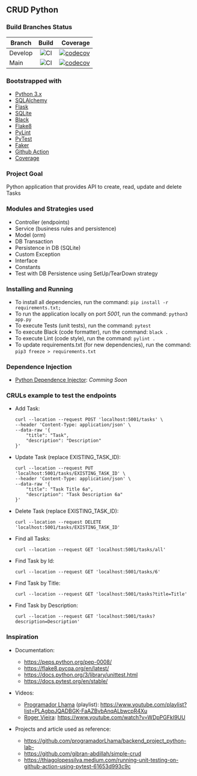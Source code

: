 ## CRUD Python

### Build Branches Status

| Branch        | Build         | Coverage  |
| ------------- |:-------------:| ---------:|
| Develop       | ![CI](https://github.com/oseasjs/crud-python/workflows/CI/badge.svg?branch=develop) | [![codecov](https://codecov.io/gh/oseasjs/crud-python/branch/develop/graph/badge.svg)](https://codecov.io/gh/oseasjs/crud-python/branch/develop) |
| Main          | ![CI](https://github.com/oseasjs/crud-python/workflows/CI/badge.svg?branch=main)  | [![codecov](https://codecov.io/gh/oseasjs/crud-python/branch/main/graph/badge.svg)](https://codecov.io/gh/oseasjs/crud-python/branch/main) |

### Bootstrapped with

- [Python 3.x](https://www.python.org/doc)
- [SQLAlchemy](https://docs.sqlalchemy.org/en/14/)
- [Flask](https://flask.palletsprojects.com/en/2.1.x/)
- [SQLite](https://www.sqlite.org/docs.html)
- [Black](https://pypi.org/project/black/)
- [Flake8](https://flake8.pycqa.org/en/latest/)
- [PyLint](https://pylint.pycqa.org/en/latest/)
- [PyTest](https://docs.pytest.org/en/6.2.x/contents.html)
- [Faker](https://faker.readthedocs.io/en/master/)
- [Github Action](https://github.com/features/actions)
- [Coverage](https://coverage.readthedocs.io/en/6.3.2/)

### Project Goal

Python application that provides API to create, read, update and delete Tasks

### Modules and Strategies used

- Controller (endpoints)
- Service (business rules and persistence)
- Model (orm)
- DB Transaction
- Persistence in DB (SQLite)
- Custom Exception
- Interface
- Constants
- Test with DB Persistence using SetUp/TearDown strategy

### Installing and Running

- To install all dependencies, run the command: `pip install -r requirements.txt;`
- To run the application locally on port _5001_, run the command: `python3 app.py`
- To execute Tests (unit tests), run the command: `pytest`
- To execute Black (code formatter), run the command: `black .`
- To execute Lint (code style), run the command: `pylint .`
- To update requirements.txt (for new dependencies), run the command: `pip3 freeze > requirements.txt`

### Dependence Injection

- [Python Dependence Injector](https://github.com/ets-labs/python-dependency-injector): _Comming Soon_

### CRULs example to test the endpoints

- Add Task: 
  ```
  curl --location --request POST 'localhost:5001/tasks' \
  --header 'Content-Type: application/json' \
  --data-raw '{
      "title": "Task",
      "description": "Description"
  }'
  ```

- Update Task (replace EXISTING_TASK_ID): 
  ```
  curl --location --request PUT 'localhost:5001/tasks/EXISTING_TASK_ID' \
  --header 'Content-Type: application/json' \
  --data-raw '{
      "title": "Task Title 6a",
      "description": "Task Description 6a"
  }'
  ```

- Delete Task (replace EXISTING_TASK_ID): 
  ```
  curl --location --request DELETE 'localhost:5001/tasks/EXISTING_TASK_ID'
  ```

- Find all Tasks: 
  ```
  curl --location --request GET 'localhost:5001/tasks/all'
  ```

- Find Task by Id: 
  ```
  curl --location --request GET 'localhost:5001/tasks/6'
  ```

- Find Task by Title: 
  ```
  curl --location --request GET 'localhost:5001/tasks?title=Title'
  ```

- Find Task by Description: 
  ```
  curl --location --request GET 'localhost:5001/tasks?description=Description'
  ```


### Inspiration

- Documentation:
  - https://peps.python.org/pep-0008/
  - https://flake8.pycqa.org/en/latest/
  - https://docs.python.org/3/library/unittest.html
  - https://docs.pytest.org/en/stable/

- Videos: 

  - [Programador Lhama](https://github.com/programadorLhama) (playlist): https://www.youtube.com/playlist?list=PLAgbpJQADBGK-FaAZBvbAnqALbwcpR4Xu
  - [Roger Vieira](https://github.com/vieiraroger): https://www.youtube.com/watch?v=WDpPGFkI9UU

- Projects and article used as reference:
  - https://github.com/programadorLhama/backend_project_python-lab-
  - https://github.com/gibran-abdillah/simple-crud
  - https://thiagolopessilva.medium.com/running-unit-testing-on-github-action-using-pytest-61653d993c9c